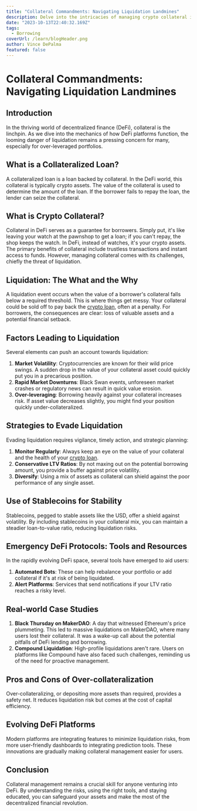 ```yaml
---
title: "Collateral Commandments: Navigating Liquidation Landmines"
description: Delve into the intricacies of managing crypto collateral in the decentralized finance landscape. Master the strategies to safeguard your assets and evade the dreaded claws of liquidation.
date: "2023-10-13T22:40:32.169Z"
tags:
  - Borrowing
coverUrl: /learn/blogHeader.png
author: Vince DePalma
featured: false
---
```


# Collateral Commandments: Navigating Liquidation Landmines

## Introduction

In the thriving world of decentralized finance (DeFi), collateral is the linchpin. As we dive into the mechanics of how DeFi platforms function, the looming danger of liquidation remains a pressing concern for many, especially for over-leveraged portfolios.

## What is a Collateralized Loan?

A collateralized loan is a loan backed by collateral. In the DeFi world, this collateral is typically crypto assets. The value of the collateral is used to determine the amount of the loan. If the borrower fails to repay the loan, the lender can seize the collateral.

## What is Crypto Collateral?

Collateral in DeFi serves as a guarantee for borrowers. Simply put, it's like leaving your watch at the pawnshop to get a loan; if you can't repay, the shop keeps the watch. In DeFi, instead of watches, it's your crypto assets. The primary benefits of collateral include trustless transactions and instant access to funds. However, managing collateral comes with its challenges, chiefly the threat of liquidation.

## Liquidation: The What and the Why

A liquidation event occurs when the value of a borrower's collateral falls below a required threshold. This is where things get messy. Your collateral could be sold off to pay back the [crypto loan](https://rocko.co), often at a penalty. For borrowers, the consequences are clear: loss of valuable assets and a potential financial setback.

## Factors Leading to Liquidation

Several elements can push an account towards liquidation:

1. **Market Volatility**: Cryptocurrencies are known for their wild price swings. A sudden drop in the value of your collateral asset could quickly put you in a precarious position.
2. **Rapid Market Downturns**: Black Swan events, unforeseen market crashes or regulatory news can result in quick value erosion.
3. **Over-leveraging**: Borrowing heavily against your collateral increases risk. If asset value decreases slightly, you might find your position quickly under-collateralized.

## Strategies to Evade Liquidation

Evading liquidation requires vigilance, timely action, and strategic planning:

1. **Monitor Regularly**: Always keep an eye on the value of your collateral and the health of your [crypto loan](https://rocko.co).
2. **Conservative LTV Ratios**: By not maxing out on the potential borrowing amount, you provide a buffer against price volatility.
3. **Diversify**: Using a mix of assets as collateral can shield against the poor performance of any single asset.

## Use of Stablecoins for Stability

Stablecoins, pegged to stable assets like the USD, offer a shield against volatility. By including stablecoins in your collateral mix, you can maintain a steadier loan-to-value ratio, reducing liquidation risks.

## Emergency DeFi Protocols: Tools and Resources

In the rapidly evolving DeFi space, several tools have emerged to aid users:

1. **Automated Bots**: These can help rebalance your portfolio or add collateral if it's at risk of being liquidated.
2. **Alert Platforms**: Services that send notifications if your LTV ratio reaches a risky level.

## Real-world Case Studies

1. **Black Thursday on MakerDAO**: A day that witnessed Ethereum's price plummeting. This led to massive liquidations on MakerDAO, where many users lost their collateral. It was a wake-up call about the potential pitfalls of DeFi lending and borrowing.
2. **Compound Liquidation**: High-profile liquidations aren't rare. Users on platforms like Compound have also faced such challenges, reminding us of the need for proactive management.

## Pros and Cons of Over-collateralization

Over-collateralizing, or depositing more assets than required, provides a safety net. It reduces liquidation risk but comes at the cost of capital efficiency.

## Evolving DeFi Platforms

Modern platforms are integrating features to minimize liquidation risks, from more user-friendly dashboards to integrating prediction tools. These innovations are gradually making collateral management easier for users.

## Conclusion

Collateral management remains a crucial skill for anyone venturing into DeFi. By understanding the risks, using the right tools, and staying educated, you can safeguard your assets and make the most of the decentralized financial revolution.
